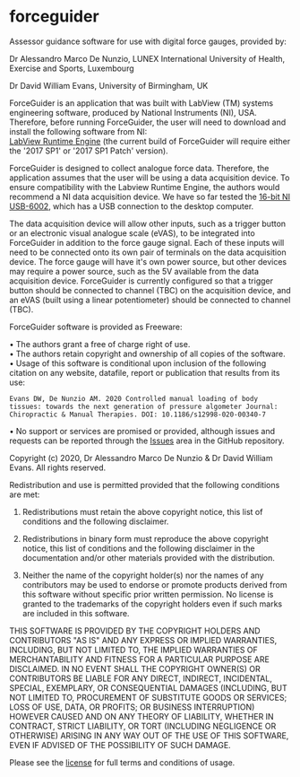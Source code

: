 # forceguider

Assessor guidance software for use with digital force gauges, provided by:

Dr Alessandro Marco De Nunzio, LUNEX International University of Health, Exercise and Sports, Luxembourg

Dr David William Evans, University of Birmingham, UK


ForceGuider is an application that was built with LabView (TM) systems engineering software, produced by National Instruments (NI), USA. Therefore, before running ForceGuider, the user will need to download and install the following software from NI:
<br>
<a href="https://www.ni.com/en-gb/support/downloads/software-products/download.labview.html">LabView Runtime Engine</a> (the current build of ForceGuider will require either the '2017 SP1' or '2017 SP1 Patch' version).
<br>

ForceGuider is designed to collect analogue force data. Therefore, the application assumes that the user will be using a data acquisition device. To ensure compatibility with the Labview Runtime Engine, the authors would recommend a NI data acquisition device. We have so far tested the <a href="https://www.ni.com/en-gb/support/model.usb-6002.html">16-bit NI USB-6002</a>, which has a USB connection to the desktop computer.
<br>

The data acquisition device will allow other inputs, such as a trigger button or an electronic visual analogue scale (eVAS), to be integrated into ForceGuider in addition to the force gauge signal. Each of these inputs will need to be connected onto its own pair of terminals on the data acquisition device. The force gauge will have it's own power source, but other devices may require a power source, such as the 5V available from the data acquisition device. ForceGuider is currently configured so that a trigger button should be connected to channel (TBC) on the acquisition device, and an eVAS (built using a linear potentiometer) should be connected to channel (TBC).


ForceGuider software is provided as Freeware:

•	The authors grant a free of charge right of use. <br>
•	The authors retain copyright and ownership of all copies of the software. <br>
•	Usage of this software is conditional upon inclusion of the following citation on any website, datafile, report or publication that results from its use:

    Evans DW, De Nunzio AM. 2020 Controlled manual loading of body tissues: towards the next generation of pressure algometer Journal: Chiropractic & Manual Therapies. DOI: 10.1186/s12998-020-00340-7
    
•	No support or services are promised or provided, although issues and requests can be reported through the <a href="https://github.com/usetheforcegauge/forceguider/issues">Issues</a> area in the GitHub repository. <br>

 Copyright (c) 2020, Dr Alessandro Marco De Nunzio & Dr David William Evans. All rights reserved.
 
 Redistribution and use is permitted provided that the following conditions are met:
 
 1.  Redistributions must retain the above copyright notice, this list of conditions and the following disclaimer.
 
 2.  Redistributions in binary form must reproduce the above copyright notice, this list of conditions and the following disclaimer in the documentation and/or other materials provided with the distribution.
 
 3.  Neither the name of the copyright holder(s) nor the names of any contributors may be used to endorse or promote products derived from this software without specific prior written permission. No license is granted to the trademarks of the copyright holders even if such marks are included in this software.

THIS SOFTWARE IS PROVIDED BY THE COPYRIGHT HOLDERS AND CONTRIBUTORS "AS IS" AND ANY EXPRESS OR IMPLIED WARRANTIES, INCLUDING, BUT NOT LIMITED TO, THE IMPLIED WARRANTIES OF MERCHANTABILITY AND FITNESS FOR A PARTICULAR PURPOSE ARE DISCLAIMED. IN NO EVENT SHALL THE COPYRIGHT OWNER(S) OR CONTRIBUTORS BE LIABLE FOR ANY DIRECT, INDIRECT, INCIDENTAL, SPECIAL, EXEMPLARY, OR CONSEQUENTIAL DAMAGES (INCLUDING, BUT NOT LIMITED TO, PROCUREMENT OF SUBSTITUTE GOODS OR SERVICES; LOSS OF USE, DATA, OR PROFITS; OR BUSINESS INTERRUPTION) HOWEVER CAUSED AND ON ANY THEORY OF LIABILITY, WHETHER IN CONTRACT, STRICT LIABILITY, OR TORT (INCLUDING NEGLIGENCE OR OTHERWISE) ARISING IN ANY WAY OUT OF THE USE OF THIS SOFTWARE, EVEN IF ADVISED OF THE POSSIBILITY OF SUCH DAMAGE.

Please see the <a href="https://github.com/usetheforcegauge/forceguider/blob/master/LICENSE">license</a> for full terms and conditions of usage.
